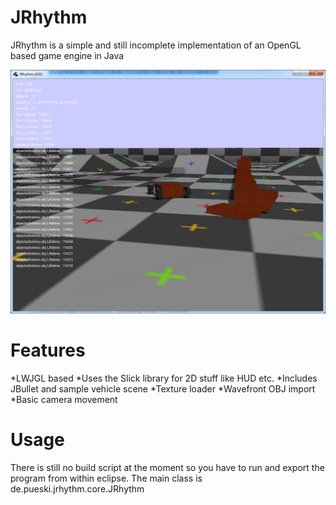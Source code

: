 JRhythm
==============================

JRhythm is a simple and still incomplete implementation of an OpenGL based game engine in Java

![JRhythm](https://raw.githubusercontent.com/mpue/JRhythm/master/doc/jrhythm.jpg)

Features
==============================
*LWJGL based
*Uses the Slick library for 2D stuff like HUD etc.
*Includes JBullet and sample vehicle scene
*Texture loader
*Wavefront OBJ import
*Basic camera movement

Usage
==============================
There is still no build script at the moment so you have to run and export the program 
from within eclipse. The main class is de.pueski.jrhythm.core.JRhythm



   